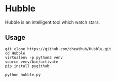 # Hubble

Hubble is an intelligent tool which watch stars.

## Usage

```
git clone https://github.com/cheathub/Hubble.git
cd Hubble
virtualenv -p python3 venv
source venv/bin/activate
pip install pygithub

python hubble.py
```
